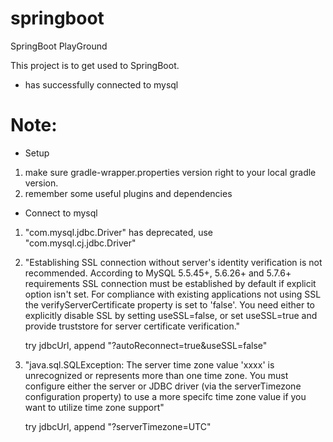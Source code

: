 # springboot
SpringBoot PlayGround

This project is to get used to SpringBoot.

* has successfully connected to mysql

# Note: 
* Setup
1. make sure gradle-wrapper.properties version right to your local gradle version.
2. remember some useful plugins and dependencies

* Connect to mysql
1. "com.mysql.jdbc.Driver" has deprecated, use "com.mysql.cj.jdbc.Driver"
2. "Establishing SSL connection without server's identity verification is not recommended. According to MySQL 5.5.45+, 
   5.6.26+ and 5.7.6+ requirements SSL connection must be established by default if explicit option isn't set. 
   For compliance with existing applications not using SSL the verifyServerCertificate property is set to 'false'. 
   You need either to explicitly disable SSL by setting useSSL=false, or set useSSL=true and provide truststore for
   server certificate verification."
   
   try jdbcUrl, append "?autoReconnect=true&useSSL=false"
3. "java.sql.SQLException: The server time zone value 'xxxx' is unrecognized or represents more than one time zone. 
   You must configure either the server or JDBC driver (via the serverTimezone configuration property) to use a more 
   specifc time zone value if you want to utilize time zone support"
   
   try jdbcUrl, append "?serverTimezone=UTC"
   
